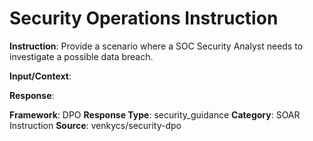 # Security Operations Instruction

**Instruction**: Provide a scenario where a SOC Security Analyst needs to investigate a possible data breach.

**Input/Context**: 

**Response**: 

**Framework**: DPO
**Response Type**: security_guidance
**Category**: SOAR Instruction
**Source**: venkycs/security-dpo
